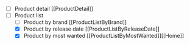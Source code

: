 - [ ] Product detail [[ProductDetail]]
- [ ] Product list 
	- [ ] Product by brand [[ProductListByBrand]]
	- [x] Product by release date [[ProductListByReleaseDate]]
	- [x] Product by most wanted [[ProductListByMostWanted]][[Home]]